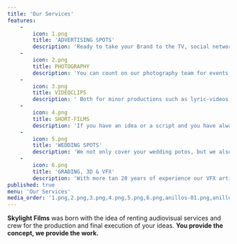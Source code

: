 ```yaml
---
title: 'Our Services'
features:
    -
        icon: 1.png
        title: 'ADVERTISING SPOTS'
        description: 'Ready to take your Brand to the TV, social networks ore ven cinemas we offer you to carry out the production of your idea from the beginning till the end'
    -
        icon: 2.png
        title: PHOTOGRAPHY
        description: 'You can count on our photography team for events of all kinds, magazine covers, real estate photography, etc.'
    -
        icon: 3.png
        title: VIDEOCLIPS
        description: ' Both for minor productions such as lyric-videos and for larger projects we offer you the best resolution to accompany your music.'
    -
        icon: 4.png
        title: SHORT-FILMS
        description: 'If you have an idea or a script and you have always wanted to bring onto the big screen we count with the technical team and all the material it needs to make your dream come true.'
    -
        icon: 5.png
        title: 'WEDDING SPOTS'
        description: 'We not only cover your wedding potos, but we also offer you to créate a compilation video of your most special day.'
    -
        icon: 6.png
        title: 'GRADING, 3D & VFX'
        description: 'With more tan 20 years of experience our VFX artista is recognized by many film workers who worked on big projects such as AVATAR or STAR WARS.'
published: true
menu: 'Our Services'
media_order: '1.png,2.png,3.png,4.png,5.png,6.png,anillos-01.png,anillos-02.png,anillos-03.png,anillos-04.png,anillos-05.png,anillos-06.png'
---
```


**Skylight Films** was born with the idea of renting audiovisual services and crew for the production and final execution of your ideas. **You provide the concept, we provide the work.**